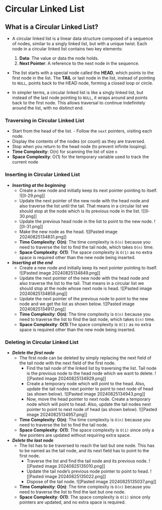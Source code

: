# Circular Linked List
## What is a Circular Linked List?
- A circular linked list is a linear data structure composed of a sequence of nodes, similar to a singly linked list, but with a unique twist. Each node in a circular linked list contains two key elements:

  1. **Data**: The value or data the node holds.
  2. **Next Pointer**: A reference to the next node in the sequence.

- The list starts with a special node called the **HEAD**, which points to the first node in the list. The **TAIL** or last node in the list, instead of pointing to `NULL`, points back to the HEAD node, forming a closed loop or circle.
- In simpler terms, a circular linked list is like a singly linked list, but instead of the last node pointing to `NULL`, it wraps around and points back to the first node. This allows traversal to continue indefinitely around the list, with no distinct end.

### Traversing in Circular Linked List 
- Start from the head of the list. - Follow the `next` pointers, visiting each node. 
- Display the contents of the nodes (or count) as they are traversed. 
- Stop when you return to the head node (to prevent infinite looping). 
- **Time Complexity**: O(n) for scanning the list of size `n`
- **Space Complexity**: O(1) for the temporary variable used to track the current node
### Inserting in Circular Linked List
- ***Inserting at the beginning***
	- Create a new node and initially keep its next pointer pointing to itself.
	 ![[ll-29.png]]
	- Update the next pointer of the new node with the head node and also traverse the list until the tail. That means in a circular list we should stop at the node which is its previous node in the list.
	 ![[ll-30.png]]
	- Update the previous head node in the list to point to the new node.
	 ![[ll-31.png]]
	- Make the new node as the head.
	 ![[Pasted image 20240825134831.png]]
	- **Time Complexity**: **O(n)**: The time complexity is `O(n)` because you need to traverse the list to find the tail node, which takes `O(n)` time.
	- **Space Complexity**: **O(1)**: The space complexity is `O(1)` as no extra space is required other than the new node being inserted.
- ***Inserting at the end***
	- Create a new node and initially keep its next pointer pointing to itself.
	 ![[Pasted image 20240825134849.png]]
	- Update the next pointer of the new node with the head node and also traverse the list to the tail. That means in a circular list we should stop at the node whose next node is head.
	 ![[Pasted image 20240825134859.png]]
	- Update the next pointer of the previous node to point to the new node and we get the list as shown below.
	 ![[Pasted image 20240825134917.png]]
	- **Time Complexity**: **O(n)**: The time complexity is `O(n)` because you need to traverse the list to find the last node, which takes `O(n)` time.
	- **Space Complexity**: **O(1)**:The space complexity is `O(1)` as no extra space is required other than the new node being inserted.
### Deleting in Circular Linked List
- ***Delete the first node***
	- The first node can be deleted by simply replacing the next field of the tail node with the next field of the first node. 
		- Find the tail node of the linked list by traversing the list. Tail node is the previous node to the head node which we want to delete.
		 ![[Pasted image 20240825134929.png]]
		- Create a temporary node which will point to the head. Also, update the tail nodes next pointer to point to next node of head (as shown below).
		 ![[Pasted image 20240825134943.png]]
		- Now, move the head pointer to next node. Create a temporary node which will point to head. Also, update the tail nodes next pointer to point to next node of head (as shown below).
		 ![[Pasted image 20240825134957.png]]
	- **Time Complexity**: **O(n)**: The time complexity is `O(n)` because you need to traverse the list to find the tail node.
	- **Space Complexity**: **O(1)**: The space complexity is `O(1)` since only a few pointers are updated without requiring extra space.
- ***Delete the last node***
	- The list has to be traversed to reach the last but one node. This has to be named as the tail node, and its next field has to point to the first node. 
		- Traverse the list and find the tail node and its previous node.
		  ![[Pasted image 20240825135010.png]]
		- Update the tail node’s previous node pointer to point to head.
		  ![[Pasted image 20240825135022.png]]
		- Dispose of the tail node.
		  ![[Pasted image 20240825135037.png]]
	- **Time Complexity**: **O(n)**: The time complexity is `O(n)` because you need to traverse the list to find the last but one node.
	- **Space Complexity**: **O(1)**: The space complexity is `O(1)` since only pointers are updated, and no extra space is required.
